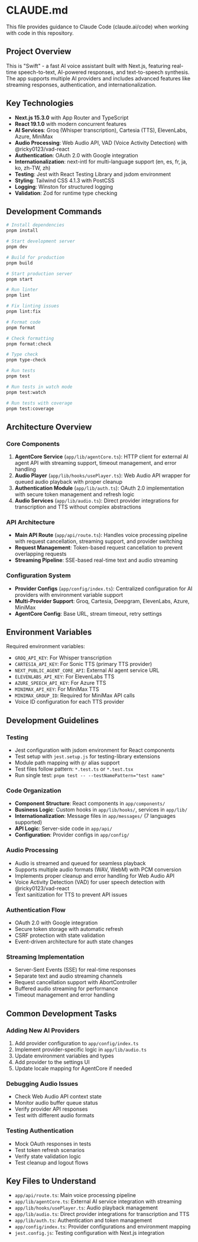 # CLAUDE.md

This file provides guidance to Claude Code (claude.ai/code) when working with code in this repository.

## Project Overview

This is "Swift" - a fast AI voice assistant built with Next.js, featuring real-time speech-to-text, AI-powered responses, and text-to-speech synthesis. The app supports multiple AI providers and includes advanced features like streaming responses, authentication, and internationalization.

## Key Technologies

- **Next.js 15.3.0** with App Router and TypeScript
- **React 19.1.0** with modern concurrent features
- **AI Services**: Groq (Whisper transcription), Cartesia (TTS), ElevenLabs, Azure, MiniMax
- **Audio Processing**: Web Audio API, VAD (Voice Activity Detection) with @ricky0123/vad-react
- **Authentication**: OAuth 2.0 with Google integration
- **Internationalization**: next-intl for multi-language support (en, es, fr, ja, ko, zh-TW, zh)
- **Testing**: Jest with React Testing Library and jsdom environment
- **Styling**: Tailwind CSS 4.1.3 with PostCSS
- **Logging**: Winston for structured logging
- **Validation**: Zod for runtime type checking

## Development Commands

```bash
# Install dependencies
pnpm install

# Start development server
pnpm dev

# Build for production
pnpm build

# Start production server
pnpm start

# Run linter
pnpm lint

# Fix linting issues
pnpm lint:fix

# Format code
pnpm format

# Check formatting
pnpm format:check

# Type check
pnpm type-check

# Run tests
pnpm test

# Run tests in watch mode
pnpm test:watch

# Run tests with coverage
pnpm test:coverage
```

## Architecture Overview

### Core Components

1. **AgentCore Service** (`app/lib/agentCore.ts`): HTTP client for external AI agent API with streaming support, timeout management, and error handling
2. **Audio Player** (`app/lib/hooks/usePlayer.ts`): Web Audio API wrapper for queued audio playback with proper cleanup
3. **Authentication Module** (`app/lib/auth.ts`): OAuth 2.0 implementation with secure token management and refresh logic
4. **Audio Services** (`app/lib/audio.ts`): Direct provider integrations for transcription and TTS without complex abstractions

### API Architecture

- **Main API Route** (`app/api/route.ts`): Handles voice processing pipeline with request cancellation, streaming support, and provider switching
- **Request Management**: Token-based request cancellation to prevent overlapping requests
- **Streaming Pipeline**: SSE-based real-time text and audio streaming

### Configuration System

- **Provider Configs** (`app/config/index.ts`): Centralized configuration for AI providers with environment variable support
- **Multi-Provider Support**: Groq, Cartesia, Deepgram, ElevenLabs, Azure, MiniMax
- **AgentCore Config**: Base URL, stream timeout, retry settings

## Environment Variables

Required environment variables:

- `GROQ_API_KEY`: For Whisper transcription
- `CARTESIA_API_KEY`: For Sonic TTS (primary TTS provider)
- `NEXT_PUBLIC_AGENT_CORE_API`: External AI agent service URL
- `ELEVENLABS_API_KEY`: For ElevenLabs TTS
- `AZURE_SPEECH_API_KEY`: For Azure TTS
- `MINIMAX_API_KEY`: For MiniMax TTS
- `MINIMAX_GROUP_ID`: Required for MiniMax API calls
- Voice ID configuration for each TTS provider

## Development Guidelines

### Testing

- Jest configuration with jsdom environment for React components
- Test setup with `jest.setup.js` for testing-library extensions
- Module path mapping with `@/` alias support
- Test files follow pattern: `*.test.ts` or `*.test.tsx`
- Run single test: `pnpm test -- --testNamePattern="test name"`

### Code Organization

- **Component Structure**: React components in `app/components/`
- **Business Logic**: Custom hooks in `app/lib/hooks/`, services in `app/lib/`
- **Internationalization**: Message files in `app/messages/` (7 languages supported)
- **API Logic**: Server-side code in `app/api/`
- **Configuration**: Provider configs in `app/config/`

### Audio Processing

- Audio is streamed and queued for seamless playback
- Supports multiple audio formats (WAV, WebM) with PCM conversion
- Implements proper cleanup and error handling for Web Audio API
- Voice Activity Detection (VAD) for user speech detection with @ricky0123/vad-react
- Text sanitization for TTS to prevent API issues

### Authentication Flow

- OAuth 2.0 with Google integration
- Secure token storage with automatic refresh
- CSRF protection with state validation
- Event-driven architecture for auth state changes

### Streaming Implementation

- Server-Sent Events (SSE) for real-time responses
- Separate text and audio streaming channels
- Request cancellation support with AbortController
- Buffered audio streaming for performance
- Timeout management and error handling

## Common Development Tasks

### Adding New AI Providers

1. Add provider configuration to `app/config/index.ts`
2. Implement provider-specific logic in `app/lib/audio.ts`
3. Update environment variables and types
4. Add provider to the settings UI
5. Update locale mapping for AgentCore if needed

### Debugging Audio Issues

- Check Web Audio API context state
- Monitor audio buffer queue status
- Verify provider API responses
- Test with different audio formats

### Testing Authentication

- Mock OAuth responses in tests
- Test token refresh scenarios
- Verify state validation logic
- Test cleanup and logout flows

## Key Files to Understand

- `app/api/route.ts`: Main voice processing pipeline
- `app/lib/agentCore.ts`: External AI service integration with streaming
- `app/lib/hooks/usePlayer.ts`: Audio playback management
- `app/lib/audio.ts`: Direct provider integrations for transcription and TTS
- `app/lib/auth.ts`: Authentication and token management
- `app/config/index.ts`: Provider configurations and environment mapping
- `jest.config.js`: Testing configuration with Next.js integration
